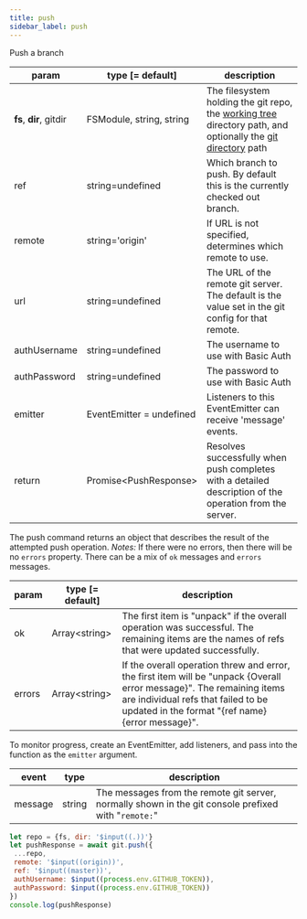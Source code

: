 ```yaml
---
title: push
sidebar_label: push
---
```


Push a branch

| param                   | type [= default]         | description                                                                                                                                         |
| ----------------------- | ------------------------ | --------------------------------------------------------------------------------------------------------------------------------------------------- |
| **fs**, **dir**, gitdir | FSModule, string, string | The filesystem holding the git repo, the [working tree](dir-vs-gitdir.md) directory path, and optionally the [git directory](dir-vs-gitdir.md) path |
| ref                     | string=undefined         | Which branch to push. By default this is the currently checked out branch.                                                                          |
| remote                  | string='origin'          | If URL is not specified, determines which remote to use.                                                                                            |
| url                     | string=undefined         | The URL of the remote git server. The default is the value set in the git config for that remote.                                                   |
| authUsername            | string=undefined         | The username to use with Basic Auth                                                                                                                 |
| authPassword            | string=undefined         | The password to use with Basic Auth                                                                                                                 |
| emitter                 | EventEmitter = undefined | Listeners to this EventEmitter can receive 'message' events.                                                                                        |
| return                  | Promise\<PushResponse\>  | Resolves successfully when push completes with a detailed description of the operation from the server.                                             |

The push command returns an object that describes the result of the attempted push operation.
*Notes:* If there were no errors, then there will be no `errors` property. There can be a mix of `ok` messages and `errors` messages.

| param  | type [= default] | description                                                                                                                                                                                                      |
| ------ | ---------------- | ---------------------------------------------------------------------------------------------------------------------------------------------------------------------------------------------------------------- |
| ok     | Array\<string\>  | The first item is "unpack" if the overall operation was successful. The remaining items are the names of refs that were updated successfully.                                                                    |
| errors | Array\<string\>  | If the overall operation threw and error, the first item will be "unpack {Overall error message}". The remaining items are individual refs that failed to be updated in the format "{ref name} {error message}". |


To monitor progress, create an EventEmitter, add listeners, and pass into the function as the `emitter` argument.

| event   | type   | description                                                                                          |
| ------- | ------ | ---------------------------------------------------------------------------------------------------- |
| message | string | The messages from the remote git server, normally shown in the git console prefixed with "`remote:`" |


 ```js live
let repo = {fs, dir: '$input((.))'}
let pushResponse = await git.push({
  ...repo,
  remote: '$input((origin))',
  ref: '$input((master))',
  authUsername: $input((process.env.GITHUB_TOKEN)),
  authPassword: $input((process.env.GITHUB_TOKEN))
})
console.log(pushResponse)
```